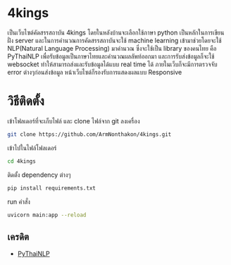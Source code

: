 # 4kings

เป็นเว็บไซต์คัดสรรสถาบัน 4kings โดยในหลังบ้านจะเลือกใช้ภาษา python เป็นหลักในการเขียนฝั่ง server และในการคำนวณการคัดสรรสถาบันจะใช้ machine learning เข้ามาช่วยโดยจะใช้ NLP(Natural Language Processing) มาคำนวณ ซึ่งจะใช้เป็น library ของคนไทย คือ PyThaiNLP เพื่อรับข้อมูลเป็นภาษาไทยและคำนวณผลลัพท์ออกมา และการรับส่งข้อมูลก็จะใช้ websocket ทำให้สามารถส่งและรับข้อมูลได้แบบ real time ได้ ภายในเว็บก็จะมีการตรวจจับ error ต่างๆก่อนส่งข้อมูล หน้าเว็บไซต์ก็รองรับการแสดงผลแบบ Responsive

# วิธีติดตั้ง
เข้าโฟลเดอร์ที่จะเก็บไฟล์ และ clone ไฟล์จาก git ลงเครื่อง
```bash
git clone https://github.com/ArmNonthakon/4kings.git
```
เข้าไปในไฟล์โฟลเดอร์
```bash
cd 4kings
```
ติดตั้ง dependency ต่างๆ
```bash
pip install requirements.txt
```
run คำสั่ง
```bash
uvicorn main:app --reload
```

## เครดิต

 - [PyThaiNLP](https://pythainlp.github.io/)


